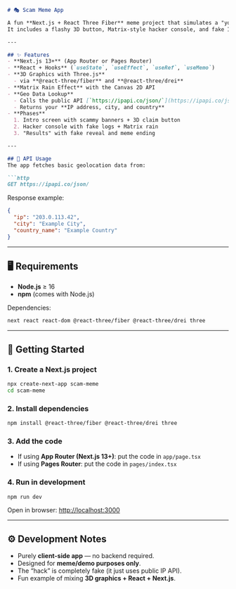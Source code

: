 ````markdown
# 🎭 Scam Meme App

A fun **Next.js + React Three Fiber** meme project that simulates a "you just got hacked/scammed" experience.  
It includes a flashy 3D button, Matrix-style hacker console, and fake IP geolocation reveal.

---

## ✨ Features
- **Next.js 13+** (App Router or Pages Router)
- **React + Hooks** (`useState`, `useEffect`, `useRef`, `useMemo`)
- **3D Graphics with Three.js**
  - via **@react-three/fiber** and **@react-three/drei**
- **Matrix Rain Effect** with the Canvas 2D API
- **Geo Data Lookup**
  - Calls the public API [`https://ipapi.co/json/`](https://ipapi.co/json/)  
  - Returns your **IP address, city, and country**
- **Phases**
  1. Intro screen with scammy banners + 3D claim button  
  2. Hacker console with fake logs + Matrix rain  
  3. "Results" with fake reveal and meme ending  

---

## 📡 API Usage
The app fetches basic geolocation data from:

```http
GET https://ipapi.co/json/
````

Response example:

```json
{
  "ip": "203.0.113.42",
  "city": "Example City",
  "country_name": "Example Country"
}
```

---

## 🖥 Requirements

* **Node.js** ≥ 16
* **npm** (comes with Node.js)

Dependencies:

```bash
next react react-dom @react-three/fiber @react-three/drei three
```

---

## 🚀 Getting Started

### 1. Create a Next.js project

```bash
npx create-next-app scam-meme
cd scam-meme
```

### 2. Install dependencies

```bash
npm install @react-three/fiber @react-three/drei three
```

### 3. Add the code

* If using **App Router (Next.js 13+)**: put the code in `app/page.tsx`
* If using **Pages Router**: put the code in `pages/index.tsx`

### 4. Run in development

```bash
npm run dev
```

Open in browser: [http://localhost:3000](http://localhost:3000)

---

## ⚙️ Development Notes

* Purely **client-side app** — no backend required.
* Designed for **meme/demo purposes only**.
* The “hack” is completely fake (it just uses public IP API).
* Fun example of mixing **3D graphics + React + Next.js**.
